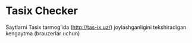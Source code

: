 Tasix Checker
=============

Saytlarni Tasix tarmog‘ida (http://tas-ix.uz/) joylashganligini tekshiradigan kengaytma (brauzerlar uchun)